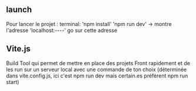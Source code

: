 ## launch
Pour lancer le projet :
terminal: 
'npm install'
'npm run dev'
-> montre l'adresse 'localhost:----'
go sur cette adresse

## Vite.js
Build Tool qui permet de mettre en place des projets Front rapidement et de les run sur un serveur local avec une commande de ton choix (déterminée dans vite.config.js, ici c'est npm run dev mais certain.es préfèrent npm run start)


